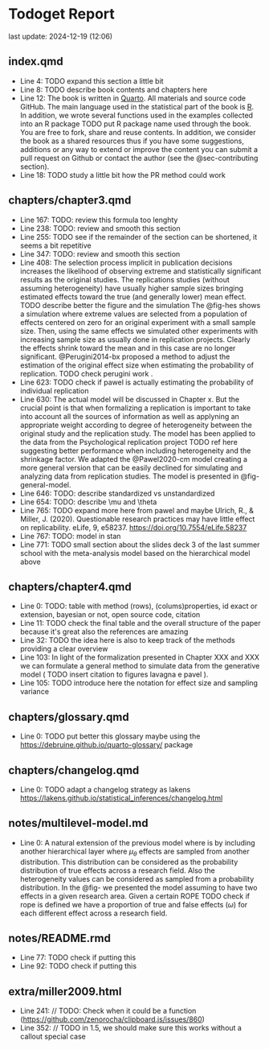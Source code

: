 # Todoget Report
last update: 2024-12-19 (12:06)

## index.qmd

- Line 4: TODO expand this section a little bit 
- Line 8: TODO describe book contents and chapters here 
- Line 12: The book is written in [Quarto](https://quarto.org/). All materials and source code GitHub. The main language used in the statistical part of the book is [R](https://www.r-project.org/). In addition, we wrote several functions used in the examples collected into an R package  TODO put R package name  used through the book. You are free to fork, share and reuse contents. In addition, we consider the book as a shared resources thus if you have some suggestions, additions or any way to extend or improve the content you can submit a pull request on Github or contact the author (see the @sec-contributing section). 
- Line 18: TODO study a little bit how the PR method could work 

## chapters/chapter3.qmd

- Line 167: TODO: review this formula too lenghty 
- Line 238: TODO: review and smooth this section 
- Line 255: TODO see if the remainder of the section can be shortened, it seems a bit repetitive 
- Line 347: TODO: review and smooth this section 
- Line 408: The selection process implicit in publication decisions increases the likelihood of observing extreme and statistically significant results as the original studies. The replications studies (without assuming heterogeneity) have usually higher sample sizes bringing estimated effects toward the true (and generally lower) mean effect.  TODO describe better the figure and the simulation  The @fig-hes shows a simulation where extreme values are selected from a population of effects centered on zero for an original experiment with a small sample size. Then, using the same effects we simulated other experiments with increasing sample size as usually done in replication projects. Clearly the effects shrink toward the mean and in this case are no longer significant. @Perugini2014-bx proposed a method to adjust the estimation of the original effect size when estimating the probability of replication.  TODO check perugini work . 
- Line 623: TODO check if pawel is actually estimating the probability of individual replication 
- Line 630: The actual model will be discussed in Chapter x. But the crucial point is that when formalizing a replication is important to take into account all the sources of information as well as applyning an appropriate weight according to degree of heterogeneity between the original study and the replication study. The model has been applied to the data from the Psychological replication project  TODO ref here  suggesting better performance when including heterogeneity and the shrinkage factor. We adapted the @Pawel2020-cm model creating a more general version that can be easily declined for simulating and analyzing data from replication studies. The model is presented in @fig-general-model. 
- Line 646: TODO: describe standardized vs unstandardized 
- Line 654: TODO: describe \mu and \theta 
- Line 765: TODO expand more here from pawel and maybe Ulrich, R., & Miller, J. (2020). Questionable research practices may have little effect on replicability. eLife, 9, e58237. https://doi.org/10.7554/eLife.58237 
- Line 767: TODO: model in stan 
- Line 771: TODO small section about the slides deck 3 of the last summer school with the meta-analysis model based on the hierarchical model above 

## chapters/chapter4.qmd

- Line 0: TODO:  table with method (rows), (colums)properties, id exact or extension, bayesian or not, open source code, citation 
- Line 11: TODO check the final table and the overall structure of the paper because it's great also the references are amazing 
- Line 32: TODO the idea here is also to keep track of the methods providing a clear overview 
- Line 103: In light of the formalization presented in Chapter XXX and XXX we can formulate a general method to simulate data from the generative model ( TODO insert citation to figures lavagna e pavel ). 
- Line 105: TODO introduce here the notation for effect size and sampling variance 

## chapters/glossary.qmd

- Line 0: TODO put better this glossary maybe using the https://debruine.github.io/quarto-glossary/ package 

## chapters/changelog.qmd

- Line 0: TODO adapt a changelog strategy as lakens https://lakens.github.io/statistical_inferences/changelog.html 

## notes/multilevel-model.md

- Line 0: A natural extension of the previous model where is by including another hierarchical layer where $\mu_{\theta}$ effects are sampled from another distribution. This distribution can be considered as the probability distribution of true effects across a research field. Also the heterogeneity values can be considered as sampled from a probability distribution. In the @fig- we presented the model assuming to have two effects in a given research area. Given a certain ROPE  TODO check if rope is defined  we have a proportion of true and false effects ($\omega$) for each different effect across a research field. 

## notes/README.rmd

- Line 77: TODO check if putting this 
- Line 92: TODO check if putting this 

## extra/miller2009.html

- Line 241: // TODO: Check when it could be a function (https://github.com/zenorocha/clipboard.js/issues/860) 
- Line 352: // TODO in 1.5, we should make sure this works without a callout special case 
